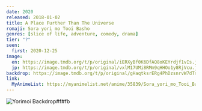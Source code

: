 ```yaml
---
date: 2020
released: 2018-01-02
title: A Place Further Than The Universe
romaji: Sora yori mo Tooi Basho
genres: [slice of life, adventure, comedy, drama]
tier: "?"
seen:
  first: 2020-12-25
image:
  en: https://image.tmdb.org/t/p/original/iERXyBf0K6DfAQ8oKEYrdjf1vIs.jpg
  jp: https://image.tmdb.org/t/p/original/vxlM17UMi8RMm9qHHOo1y8RjVcu.jpg
backdrop: https://image.tmdb.org/t/p/original/gHaqtksrERg4PhDzsnrvW7dTs6z.jpg
link:
  MyAnimeList: https://myanimelist.net/anime/35839/Sora_yori_mo_Tooi_Basho
---
```



![Yorimoi Backdrop#f#fb](https://image.tmdb.org/t/p/original/bTIbUZVoKnlMt2IrZQv2ODPVs0N.jpg "Source: TMDB")
